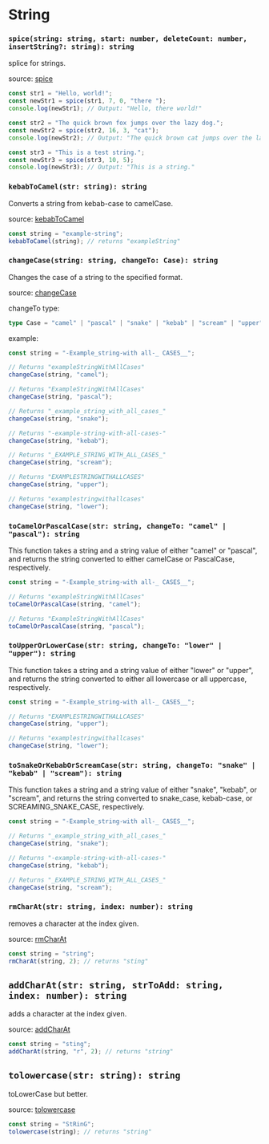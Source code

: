 # String

### `spice(string: string, start: number, deleteCount: number, insertString?: string): string`

splice for strings.

source: [spice](../src/ts/string.ts#spice)

```typescript
const str1 = "Hello, world!";
const newStr1 = spice(str1, 7, 0, "there ");
console.log(newStr1); // Output: "Hello, there world!"

const str2 = "The quick brown fox jumps over the lazy dog.";
const newStr2 = spice(str2, 16, 3, "cat");
console.log(newStr2); // Output: "The quick brown cat jumps over the lazy dog."

const str3 = "This is a test string.";
const newStr3 = spice(str3, 10, 5);
console.log(newStr3); // Output: "This is a string."
```

### `kebabToCamel(str: string): string`

Converts a string from kebab-case to camelCase.

source: [kebabToCamel](../src/ts/string.ts#kebabToCamel)

```typescript
const string = "example-string";
kebabToCamel(string); // returns "exampleString"
```

### `changeCase(string: string, changeTo: Case): string`

Changes the case of a string to the specified format.

source: [changeCase](../src/ts/string.ts#changeCase)

changeTo type:

```typescript
type Case = "camel" | "pascal" | "snake" | "kebab" | "scream" | "upper" | "lower";
```

example:

```typescript
const string = "-Example_string-with all-_ CASES__";

// Returns "exampleStringWithAllCases"
changeCase(string, "camel");

// Returns "ExampleStringWithAllCases"
changeCase(string, "pascal");

// Returns "_example_string_with_all_cases_"
changeCase(string, "snake");

// Returns "-example-string-with-all-cases-"
changeCase(string, "kebab");

// Returns "_EXAMPLE_STRING_WITH_ALL_CASES_"
changeCase(string, "scream");

// Returns "EXAMPLESTRINGWITHALLCASES"
changeCase(string, "upper");

// Returns "examplestringwithallcases"
changeCase(string, "lower");
```

### `toCamelOrPascalCase(str: string, changeTo: "camel" | "pascal"): string`

This function takes a string and a string value of either "camel" or "pascal", and returns the string converted to either camelCase or PascalCase, respectively.

```typescript
const string = "-Example_string-with all-_ CASES__";

// Returns "exampleStringWithAllCases"
toCamelOrPascalCase(string, "camel");

// Returns "ExampleStringWithAllCases"
toCamelOrPascalCase(string, "pascal");
```

### `toUpperOrLowerCase(str: string, changeTo: "lower" | "upper"): string`

This function takes a string and a string value of either "lower" or "upper", and returns the string converted to either all lowercase or all uppercase, respectively.

```typescript
const string = "-Example_string-with all-_ CASES__";

// Returns "EXAMPLESTRINGWITHALLCASES"
changeCase(string, "upper");

// Returns "examplestringwithallcases"
changeCase(string, "lower");
```

### `toSnakeOrKebabOrScreamCase(str: string, changeTo: "snake" | "kebab" | "scream"): string`

This function takes a string and a string value of either "snake", "kebab", or "scream", and returns the string converted to snake_case, kebab-case, or SCREAMING_SNAKE_CASE, respectively.

```typescript
const string = "-Example_string-with all-_ CASES__";

// Returns "_example_string_with_all_cases_"
changeCase(string, "snake");

// Returns "-example-string-with-all-cases-"
changeCase(string, "kebab");

// Returns "_EXAMPLE_STRING_WITH_ALL_CASES_"
changeCase(string, "scream");
```

### `rmCharAt(str: string, index: number): string`

removes a character at the index given.

source: [rmCharAt](../src/ts/string.ts#rmCharAt)

```typescript
const string = "string";
rmCharAt(string, 2); // returns "sting"
```

## `addCharAt(str: string, strToAdd: string, index: number): string`

adds a character at the index given.

source: [addCharAt](../src/ts/string.ts#addCharAt)

```typescript
const string = "sting";
addCharAt(string, "r", 2); // returns "string"
```

## `tolowercase(str: string): string`

toLowerCase but better.

source: [tolowercase](../src/ts/string.ts#tolowercase)

```typescript
const string = "StRinG";
tolowercase(string); // returns "string"
```
